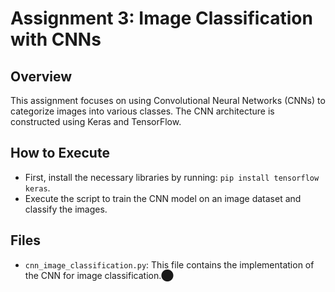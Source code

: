 # Assignment 3: Image Classification with CNNs

## Overview
This assignment focuses on using Convolutional Neural Networks (CNNs) to categorize images into various classes. The CNN architecture is constructed using Keras and TensorFlow.

## How to Execute
- First, install the necessary libraries by running: `pip install tensorflow keras`.
- Execute the script to train the CNN model on an image dataset and classify the images.

## Files
- `cnn_image_classification.py`: This file contains the implementation of the CNN for image classification.​⬤